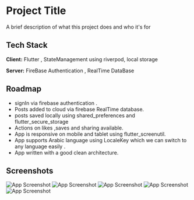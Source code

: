 
# Project Title

A brief description of what this project does and who it's for


## Tech Stack

**Client:**  Flutter , StateManagement using riverpod, local storage 

**Server:** FireBase Authentication , RealTime DataBase


## Roadmap

- signIn via firebase authentication .
- Posts added to cloud via firebase RealTime database.
- posts saved locally using shared_preferences and flutter_secure_storage
- Actions on likes ,saves and sharing available.
- App is responsive on mobile and tablet using flutter_screenutil.
- App supports Arabic language using LocaleKey which we can switch to any language easily .
- App written with a good clean architecture.



## Screenshots

![App Screenshot](https://github.com/omarezz332/omar_adel_posts/raw/master/assets/screen_shots/signup.jpeg|width=100px])
![App Screenshot](https://github.com/omarezz332/omar_adel_posts/raw/master/assets/screen_shots/login.jpeg=250x250)
![App Screenshot](https://github.com/omarezz332/omar_adel_posts/raw/master/assets/screen_shots/posts.jpeg=250x250)
![App Screenshot](https://github.com/omarezz332/omar_adel_posts/raw/master/assets/screen_shots/profile.jpeg=250x250)
![App Screenshot](https://github.com/omarezz332/omar_adel_posts/raw/master/assets/screen_shots/saves.jpeg=250x250)
